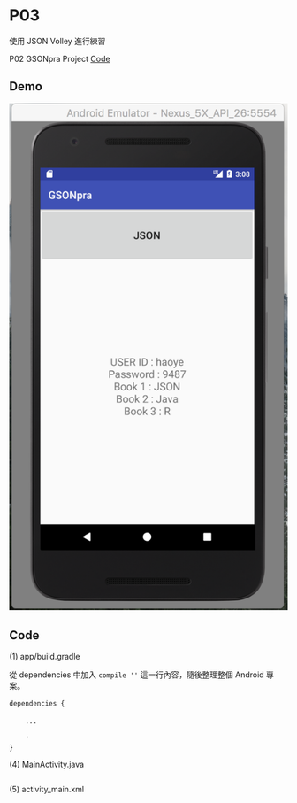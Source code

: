 # P03

使用 JSON Volley 進行練習

P02 GSONpra Project [Code](https://github.com/kancheng/JSONPraNote/tree/master/prj/)


## Demo

![](https://github.com/kancheng/JSONPraNote/raw/master/prj/GSONpra/PIC.png)


## Code


(1) app/build.gradle

從 dependencies 中加入 `compile ''` 這一行內容，隨後整理整個 Android 專案。


```
dependencies {
    
    ...
    
    '
}
```



(4) MainActivity.java

```

```


(5) activity_main.xml

```

```



